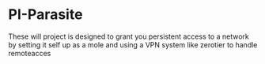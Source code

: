# PI-Parasite
These will project is designed to grant you persistent access  to a network by setting it self up as a mole and using a VPN system like zerotier to handle remoteacces

